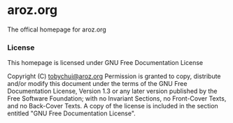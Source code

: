 # aroz.org
The offical homepage for aroz.org

### License
This homepage is licensed under GNU Free Documentation License

Copyright (C)  tobychui@aroz.org
Permission is granted to copy, distribute and/or modify this document
under the terms of the GNU Free Documentation License, Version 1.3
or any later version published by the Free Software Foundation;
with no Invariant Sections, no Front-Cover Texts, and no Back-Cover Texts.
A copy of the license is included in the section entitled "GNU
Free Documentation License".
